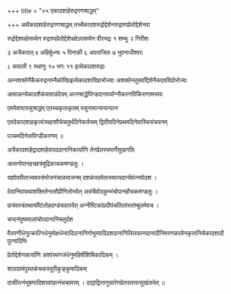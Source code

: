+++
title = "०५ एकादशाहेरुद्रगणश्राद्धम्"

+++
अथैकादशाहेरुद्रगणश्राद्धम् तच्चैकादशरुद्रोद्देशेनरुद्ररुपप्रेतोद्देशेनवा

रुद्रोद्देशपक्षेसव्येन रुद्ररुपप्रेतोद्देशेपक्षेऽपसव्येन वीरभद्रः १ शम्भुः २ गिरीशः

३ अजैकपात् ४ अहिर्बुध्न्यः ५ पिनाकी ६ अपराजितः ७ भुवनाधीश्वरः

८ कपाली ९ स्थाणुः १० भगः ११ इत्येकादशरुद्राः

अत्नशक्तेनैकैकरुद्रनाम्नैकोविप्रइत्येकादशाविप्राभोज्याः अशक्तेनतुसर्वोद्देशेनैकएवविप्रोभोज्यः

आमान्नान्येकादशैकंवामान्नंदेयम् अत्नश्राद्धेपिण्डदानार्घ्याग्नौकरणविकिराणामभावः

एवमेवाष्टवसुश्राद्धम् एतच्चकृताकृतम् वसुनामान्यप्यन्यत्न

एतदेकादशाहकृत्यंत्र्यहाशौचेचतुर्थदिनेकर्तव्यम् द्वितीयदिनेप्रथमदिनेवास्थिसंचयनम्

पञ्चमदिनेसपिण्डीकरणम् ॥

अत्रैकादशाहेद्वादशाहेवापददानानिकार्याणि तेनप्रेतस्यमार्गेसुखगतिः

आसनोपानहच्छत्रंमुद्रिकाचकमण्डलुः ।

यज्ञोपवीताज्यवस्त्रंभोजनंचान्नभाजनम् दशकंपदमेतत्स्यात्पदान्येवंत्नयोदश ।

देयानिवायथाशक्तितेनासौप्रीणितोभवेत् अन्नंचैवोदकुम्भंचोपानहौचकमण्डलुः ।

छत्रंवस्त्रंतथायष्टिंलोहदण्डंचदापयेत् अग्नीष्टिकांप्रदीपंचतिलांस्तांम्बूलमेवच ।

चन्दनंपुष्पमालांचोपदानानिचतुर्दश

वैतरणीधेनूत्क्रात्निधेनुमोक्षधेन्वादिदानानिगोभूम्यादिदशदानानितिलपात्नदानादीनिमरणकालेनकृतानिचेकादशादौपुत्नादिभिः

प्रेतोद्देशेनकार्याणि अश्वंरथंगजंधेनुमहिर्षीशिबिकादिकम् ।

शालग्रामंपुस्तकंचकस्तूरीकुङ्कुमादिकम्

दासींरत्नंभूषणादिशय्यांछत्नंचचामरम् । दद्याद्वित्तानुसारेणप्रेतस्तत्तत्सुखंलभेत् ॥
